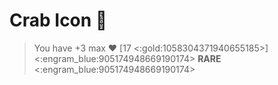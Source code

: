 # Crab Icon 🦀
> You have +3 max ❤️ [17 <:gold:1058304371940655185>]
<:engram_blue:905174948669190174> __RARE__ <:engram_blue:905174948669190174>